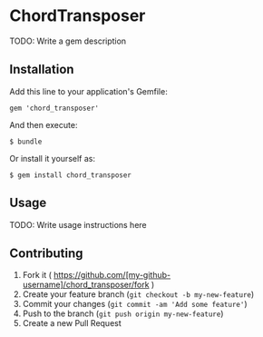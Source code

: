 # ChordTransposer

TODO: Write a gem description

## Installation

Add this line to your application's Gemfile:

    gem 'chord_transposer'

And then execute:

    $ bundle

Or install it yourself as:

    $ gem install chord_transposer

## Usage

TODO: Write usage instructions here

## Contributing

1. Fork it ( https://github.com/[my-github-username]/chord_transposer/fork )
2. Create your feature branch (`git checkout -b my-new-feature`)
3. Commit your changes (`git commit -am 'Add some feature'`)
4. Push to the branch (`git push origin my-new-feature`)
5. Create a new Pull Request
